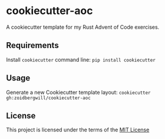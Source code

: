 cookiecutter-aoc
================

A cookiecutter template for my Rust Advent of Code exercises.

Requirements
------------
Install `cookiecutter` command line: `pip install cookiecutter`    

Usage
-----
Generate a new Cookiecutter template layout: `cookiecutter gh:zoidbergwill/cookiecutter-aoc`    

License
-------
This project is licensed under the terms of the [MIT License](/LICENSE)
